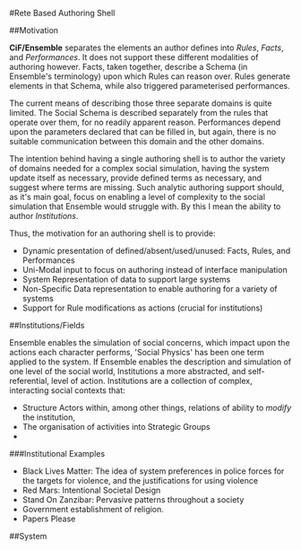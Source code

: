 #Rete Based Authoring Shell

##Motivation

**CiF/Ensemble** separates the elements an author defines into *Rules*, *Facts*, and
*Performances*. It does not support these different modalities of authoring
however. Facts, taken together, describe a Schema (in Ensemble's terminology) upon
which Rules can reason over. Rules generate elements in that Schema, while also
triggered parameterised performances.

The current means of describing those three separate domains is quite limited. The
Social Schema is described separately from the rules that operate over them, for no
readily apparent reason. Performances depend upon the parameters declared that can be
filled in, but again, there is no suitable communication between this domain and the
other domains.

The intention behind having a single authoring shell is to author the variety of
domains needed for a complex social simulation, having the system update itself as
necessary, provide defined terms as necessary, and suggest where terms are
missing. Such analytic authoring support should, as it's main goal, focus on enabling a
level of complexity to the social simulation that Ensemble would struggle with. By this
I mean the ability to author *Institutions*.

Thus, the motivation for an authoring shell is to provide:

  * Dynamic presentation of defined/absent/used/unused: Facts, Rules, and Performances
  * Uni-Modal input to focus on authoring instead of interface manipulation
  * System Representation of data to support large systems
  * Non-Specific Data representation to enable authoring for a variety of systems
  * Support for Rule modifications as actions (crucial for institutions)
  
##Institutions/Fields

Ensemble enables the simulation of social concerns, which impact upon the actions each
 character performs, 'Social Physics' has been one term applied to the system. If
 Ensemble enables the description and simulation of one level of the social world,
 Institutions a more abstracted, and self-referential, level of action. Institutions
 are a collection of complex, interacting social contexts that: 

  * Structure Actors within, among other things, relations of ability to *modify* the institution,
  * The organisation of activities into Strategic Groups
  * 
  
###Institutional Examples

  * Black Lives Matter: The idea of system preferences in police forces for the targets
    for violence, and the justifications for using violence
  * Red Mars: Intentional Societal Design
  * Stand On Zanzibar: Pervasive patterns throughout a society
  * Government establishment of religion.
  * Papers Please



##System

